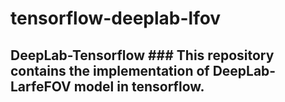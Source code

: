 # tensorflow-deeplab-lfov
## DeepLab-Tensorflow  ### This repository contains the implementation of DeepLab-LarfeFOV model in tensorflow.
